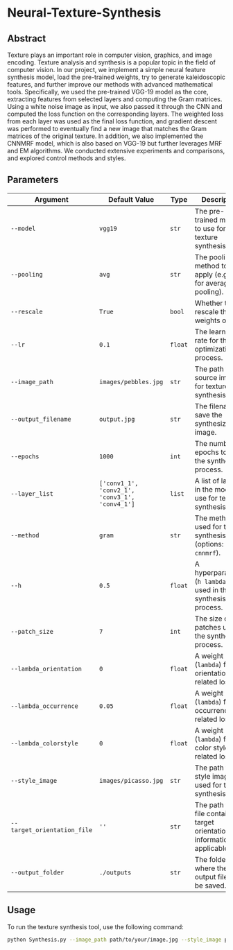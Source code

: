 # Neural-Texture-Synthesis
## Abstract
Texture plays an important role in computer vision, graphics, and image encoding. Texture analysis and synthesis is a popular topic in the field of computer vision. In our project, we implement a simple neural feature synthesis model, load the pre-trained weights, try to generate kaleidoscopic features, and further improve our methods with advanced mathematical tools. Specifically, we used the pre-trained VGG-19 model as the core, extracting features from selected layers and computing the Gram matrices. Using a white noise image as input, we also passed it through the CNN and computed the loss function on the corresponding layers. The weighted loss from each layer was used as the final loss function, and gradient descent was performed to eventually find a new image that matches the Gram matrices of the original texture. In addition, we also implemented the CNNMRF model, which is also based on VGG-19 but further leverages MRF and EM algorithms. We conducted extensive experiments and comparisons, and explored control methods and styles.

## Parameters

| Argument                  | Default Value                     | Type     | Description                                                                 |
|---------------------------|-----------------------------------|----------|-----------------------------------------------------------------------------|
| `--model`                 | `vgg19`                           | `str`    | The pre-trained model to use for texture synthesis.                         |
| `--pooling`               | `avg`                             | `str`    | The pooling method to apply (e.g., `avg` for average pooling).              |
| `--rescale`               | `True`                            | `bool`   | Whether to rescale the weights or not.                                      |
| `--lr`                    | `0.1`                             | `float`  | The learning rate for the optimization process.                             |
| `--image_path`            | `images/pebbles.jpg`              | `str`    | The path to the source image for texture synthesis.                         |
| `--output_filename`       | `output.jpg`                      | `str`    | The filename to save the synthesized image.                                 |
| `--epochs`                | `1000`                            | `int`    | The number of epochs to run the synthesis process.                          |
| `--layer_list`            | `['conv1_1', 'conv2_1', 'conv3_1', 'conv4_1']` | `list`  | A list of layers in the model to use for texture synthesis.                 |
| `--method`                | `gram`                            | `str`    | The method used for texture synthesis (options: `gram`, `cnnmrf`).          |
| `--h`                     | `0.5`                             | `float`  | A hyperparameter (`h lambdas`) used in the synthesis process.               |
| `--patch_size`            | `7`                               | `int`    | The size of the patches used in the synthesis process.                      |
| `--lambda_orientation`    | `0`                               | `float`  | A weight (`lambda`) for orientation-related loss.                           |
| `--lambda_occurrence`     | `0.05`                            | `float`  | A weight (`lambda`) for occurrence-related loss.                            |
| `--lambda_colorstyle`     | `0`                               | `float`  | A weight (`lambda`) for color style-related loss.                           |
| `--style_image`           | `images/picasso.jpg`              | `str`    | The path to the style image used for texture synthesis.                     |
| `--target_orientation_file` | `''`                             | `str`    | The path to a file containing target orientation information (if applicable).|
| `--output_folder`         | `./outputs`                       | `str`    | The folder where the output files will be saved.                            |
## Usage

To run the texture synthesis tool, use the following command:

```bash
python Synthesis.py --image_path path/to/your/image.jpg --style_image path/to/your/style.jpg
